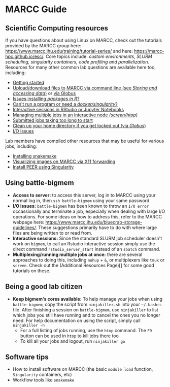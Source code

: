 # MARCC Guide
## Scientific Computing resources
If you have questions about using Linux on MARCC, check out the tutorials provided by the MARCC group here: https://www.marcc.jhu.edu/training/tutorial-series/
and here: https://marcc-hpc.github.io/esc/. Core topics include: *custom environments, SLURM scheduling, singularity containers, code profiling and parallelization*.
Resources for many other common lab questions are available here too, including:
 - [Getting started](https://www.marcc.jhu.edu/training/intro-sessions/)
 - [Upload/download files to MARCC via command line (see *Storing and accessing data*)](https://www.marcc.jhu.edu/getting-started/basic/) or [via Globus](https://www.marcc.jhu.edu/transfer-data-globus/)
 - [Issues installing *packages in R*?](https://www.marcc.jhu.edu/managing-r-packages-a-case-study/)
 - [Can't run a program or need a *docker/singularity*?](https://www.marcc.jhu.edu/managing-r-packages-a-case-study/)
 - [Interactive sessions in RStudio or Jupyter Notebooks](https://www.marcc.jhu.edu/getting-started/interactive-development/)
 - [Managing multiple jobs in an interactive node *(screen/htop)*](https://www.marcc.jhu.edu/simple-profiling-with-the-top-utility/)
 - [Submitted jobs taking too long to start](https://www.marcc.jhu.edu/job-priority-and-the-slurm-scheduler/)
 - [Clean up your home directory if you get locked out (via *Globus*)](https://www.marcc.jhu.edu/troubleshoot/globus-clean-home/)
 - [I/O Issues](https://www.marcc.jhu.edu/bluecrab-storage-guidelines/)
 
Lab members have compiled other resources that may be useful for various jobs, including:
 - [Installing snakemake](https://github.com/battle-lab/battle-lab-guide/blob/master/marcc_guide/software/install_snakemake.md)
 - [Visualizing images on MARCC via X11 forwarding](https://github.com/battle-lab/battle-lab-guide/blob/master/marcc_guide/x11_forwarding.md)
 - [Install PEER using Singularity](https://github.com/battle-lab/battle-lab-guide/blob/master/marcc_guide/software/PEER-singularity-docker.md)

## Using battle-bigmem
-  **Access to server:** to access this server, log in to MARCC using your normal log in, then `ssh battle-bigmem` using your same password
- **I/O issues:** `battle-bigmem` has been known to throw an `I/O error` occassionally and terminate a job, especially when dealing with large I/O operations. For some ideas on how to address this, refer to the MARCC webpage here: https://www.marcc.jhu.edu/bluecrab-storage-guidelines/. These suggestions primarily have to do with where large files are being written to or read from.
- **Interactive sessions:** Since the standard SLURM job scheduler doesn't work on `bigmem`, to call an Rstudio interactive session simply use the direct command `rstudio_server_start` instead of an `sbatch` command.
- **Multiplexing/running multiple jobs at once:** there are several approaches to doing this, including `nohup` + `&`, or multiplexers like `tmux` or `screen`. Check out the (Additional Resources Page)[] for some good tutorials on these.
## Being a good lab citizen
- **Keep bigmem's cores available:** To help manage your jobs when using `battle-bigmem`, copy the script from `ninjakiller.sh` into your `~/.bashrc` file. After finishing a session on `battle-bigmem`, use `ninjakiller` to list which jobs you still have running and to cancel the ones you no longer need. For help documentation on using the script, simply call `ninjakiller -h`
  - For a full listing of jobs running, use the `htop` command. The `F9` button can be used in `htop` to kill jobs there too
  - To kill all your jobs and logout, run `ninjakiller go`
## Software tips
- How to install software on MARCC (the basic `module load` function, `Singularity` containers, etc)
- Workflow tools like `snakemake`

